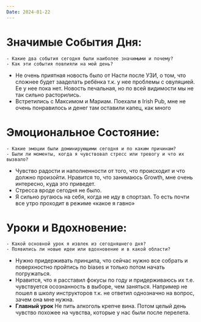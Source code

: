 ```yaml
---
Date: 2024-01-22
---
```



# **Значимые События Дня:**
```
- Какие два события сегодня были наиболее значимыми и почему?
- Как эти события повлияли на мой день?
```

- Не очень приятная новость было от Насти после УЗИ, о том, что сложнее будет зааделать ребёнка т.к. у нее проблемы с овуляцией. Ее у нее пока нет. Новость печальная, но по всей видимости мы не так сильно расторились. 
- Встретились с Максимом и Мариам. Поехали в Irish Pub, мне не очень понравилось и денег там оставили капец, как много

#  **Эмоциональное Состояние:**
```
- Какие эмоции были доминирующими сегодня и по каким причинам?
- Были ли моменты, когда я чувствовал стресс или тревогу и что их вызвало?
```

- Чувство радости и наполненности от того, что происходит и что должно произойти. Нравится то, что занимаюсь Growth, мне очень интересно, куда это приведет. 
- Стресса вроде сегодня не было. 
- Я сильно ругаюсь на себя, когда не иду в спортзал. То есть почти все утро проходит в режиме «какое я гавно»

# Уроки и Вдохновение:
```
- Какой основной урок я извлек из сегодняшнего дня?
- Появились ли новые идеи или вдохновение и в какой области?
```

- Нужно придерживать принципа, что сейчас нужно все собрать и поверхностно пройтись по biases и только потом начать погружаться. 
- Нравится, что я расставил фокусы по году и придерживаюсь их т.е. чувствуется осознанность в выборе, чем заняться. Например не пошел в школу инструкторов т.к. не ответил однозначно на вопрос, зачем она мне нужна. 
- **Главный урок** Не пить алкоголь крепче вина. Потом целый день чувство похожее на чувства, которые у нас были после перелета. 
